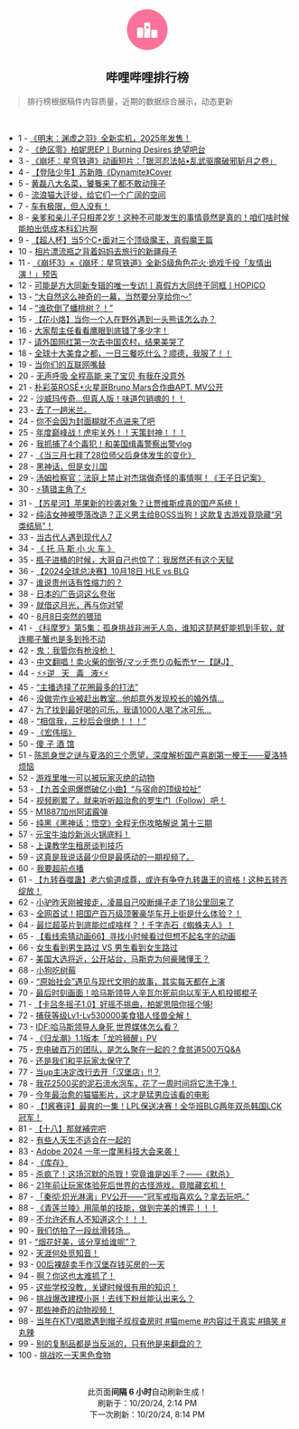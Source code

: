 <div align="center">
    <img src="./assets/icon_rank.png" alt="logo" />
    <h2>哔哩哔哩排行榜</h>
</div>

> 排行榜根据稿件内容质量，近期的数据综合展示，动态更新

<br />

<ul><li><span>1 - <a href=https://www.bilibili.com/BV1QPyNYDETM>《明末：渊虚之羽》全新实机，2025年发售！</a></span></li><li><span>2 - <a href=https://www.bilibili.com/BV1tUycYNEo5>《绝区零》柏妮思EP丨Burning&nbsp;Desires&nbsp;绝望吧台</a></span></li><li><span>3 - <a href=https://www.bilibili.com/BV13pyPYSEar>《崩坏：星穹铁道》动画短片：「银河忍法帖•乱武驱魔破邪斩月之卷」</a></span></li><li><span>4 - <a href=https://www.bilibili.com/BV1cfCSYfEo3>【登陆少年】苏新皓《Dynamite》Cover</a></span></li><li><span>5 - <a href=https://www.bilibili.com/BV1TwmKYXEG6>黄磊八大名菜，饕餮来了都不敢动筷子</a></span></li><li><span>6 - <a href=https://www.bilibili.com/BV1asyPYEEhy>流浪猫大迁徙，给它们一个广阔的空间</a></span></li><li><span>7 - <a href=https://www.bilibili.com/BV1zKyPYhEyT>车有极限，但人没有！</a></span></li><li><span>8 - <a href=https://www.bilibili.com/BV1p3mKY2E4H>亲爹和亲儿子只相差2岁！这种不可能发生的事情竟然是真的！咱们啥时候能拍出低成本科幻片啊</a></span></li><li><span>9 - <a href=https://www.bilibili.com/BV1PnC9Y3EHG>【超人杯】当5个C+面对三个顶级魔王，真假魔王篇</a></span></li><li><span>10 - <a href=https://www.bilibili.com/BV15EyPYpE5j>相片漂流瓶之背着妈妈去旅行的新疆母子</a></span></li><li><span>11 - <a href=https://www.bilibili.com/BV1NvyPYrErG>《崩坏3》×《崩坏：星穹铁道》全新S级角色花火·诡戏千役「友情出演！」预告</a></span></li><li><span>12 - <a href=https://www.bilibili.com/BV1ZzyTYvEgq>可能是方大同新专辑的唯一专访!丨真假方大同终于同框丨HOPICO</a></span></li><li><span>13 - <a href=https://www.bilibili.com/BV1EuyPYbER9>“大自然这么神奇的一幕，当然要分享给你～”</a></span></li><li><span>14 - <a href=https://www.bilibili.com/BV1UqmKYZEmN>“谁砍倒了蟠桃树？！”</a></span></li><li><span>15 - <a href=https://www.bilibili.com/BV1kEyGYsEYA>【花小烙】当你一个人在野外遇到一头熊该怎么办？</a></span></li><li><span>16 - <a href=https://www.bilibili.com/BV1fayNYaEEB>大家帮主任看看鹰眼到底错了多少字！</a></span></li><li><span>17 - <a href=https://www.bilibili.com/BV18hyPY5EE5>请外国网红第一次去中国农村，结果美哭了</a></span></li><li><span>18 - <a href=https://www.bilibili.com/BV1KvyPYrErJ>全球十大美食之都，一日三餐吃什么？顺德，我服了！！</a></span></li><li><span>19 - <a href=https://www.bilibili.com/BV1UKyGYYEV3>当你们的互联网嘴替</a></span></li><li><span>20 - <a href=https://www.bilibili.com/BV1u9yNYEEZC>无声呼吸&nbsp;全程高能&nbsp;来了宝贝&nbsp;有我在没意外</a></span></li><li><span>21 - <a href=https://www.bilibili.com/BV1bAyGYvELZ>朴彩英ROSÉ+火星哥Bruno&nbsp;Mars合作曲APT.&nbsp;MV公开</a></span></li><li><span>22 - <a href=https://www.bilibili.com/BV1SzmKYtEtg>沙威玛传奇…但真人版！味道包销魂的！！</a></span></li><li><span>23 - <a href=https://www.bilibili.com/BV11yC1YQEVB>去了一趟米兰。</a></span></li><li><span>24 - <a href=https://www.bilibili.com/BV1jS2ZYUEvi>你不会因为封面糊就不点进来了吧</a></span></li><li><span>25 - <a href=https://www.bilibili.com/BV15kmAYZE8j>年度巅峰战！虎牢关外！！天策封神！！！</a></span></li><li><span>26 - <a href=https://www.bilibili.com/BV191yNYXENT>我抓捕了4个毒犯！和美国缉毒警察出警vlog</a></span></li><li><span>27 - <a href=https://www.bilibili.com/BV185C2YwE5x>《当三月七拜了28位师父后身体发生的变化》</a></span></li><li><span>28 - <a href=https://www.bilibili.com/BV1RMy3YGECi>黑神话，但是女儿国</a></span></li><li><span>29 - <a href=https://www.bilibili.com/BV1a3C2YPEx5>汤姆检察官：法庭上禁止对杰瑞做奇怪的事情啊！《王子日记案》</a></span></li><li><span>30 - <a href=https://www.bilibili.com/BV1dZyPYREQY>⚡猜错主角了⚡</a></span></li><li><span>31 - <a href=https://www.bilibili.com/BV1uEC2Y8E4k>【苏星河】苹果新的抄袭对象？让贾维斯成真的国产系统！</a></span></li><li><span>32 - <a href=https://www.bilibili.com/BV1YKC2YqE2A>纯洁女神被堕落改造？正义男主给BOSS当狗！这款复古游戏竟隐藏“另类结局”！</a></span></li><li><span>33 - <a href=https://www.bilibili.com/BV1zsyGYnENs>当古代人遇到现代人7</a></span></li><li><span>34 - <a href=https://www.bilibili.com/BV11FyKYVEzH>《&nbsp;托&nbsp;马&nbsp;斯&nbsp;小&nbsp;火&nbsp;车&nbsp;》</a></span></li><li><span>35 - <a href=https://www.bilibili.com/BV1dpmPY8EEV>瓶子进桶的时候，大哥自己也惊了：我居然还有这个天赋</a></span></li><li><span>36 - <a href=https://www.bilibili.com/BV1egCUYkExQ>【2024全球总决赛】10月18日&nbsp;HLE&nbsp;vs&nbsp;BLG</a></span></li><li><span>37 - <a href=https://www.bilibili.com/BV1tbyPY1ERR>谁说贵州话有性缩力的？</a></span></li><li><span>38 - <a href=https://www.bilibili.com/BV1TACmYbEi3>日本的广告词这么夸张</a></span></li><li><span>39 - <a href=https://www.bilibili.com/BV1c4m5YBEk8>就借这月光，再与你对望</a></span></li><li><span>40 - <a href=https://www.bilibili.com/BV1LoywYUENd>8月8日突然的猥琐</a></span></li><li><span>41 - <a href=https://www.bilibili.com/BV1GFyAY2Efq>《科摩罗》第5集：孤身挑战非洲无人岛，谁知这琵琶虾能抓到手软，就连椰子蟹也是多到拎不动</a></span></li><li><span>42 - <a href=https://www.bilibili.com/BV15GywYUEt9>鬼：我管你有枪没枪！</a></span></li><li><span>43 - <a href=https://www.bilibili.com/BV1MMyGYAEyc>中文翻唱！卖火柴的倒爷/マッチ売りの転売ヤー【謎J】</a></span></li><li><span>44 - <a href=https://www.bilibili.com/BV1uEC2Y8Ebu>⚡️⚡️逆&nbsp;&nbsp;&nbsp;天&nbsp;&nbsp;&nbsp;毒&nbsp;&nbsp;&nbsp;液⚡️⚡️</a></span></li><li><span>45 - <a href=https://www.bilibili.com/BV1sdyAYMEyy>“主播选择了花圈最多的打法”</a></span></li><li><span>46 - <a href=https://www.bilibili.com/BV1oKCUYLEkM>没做完作业被赶出教室…他却意外发现校长的婚外情…</a></span></li><li><span>47 - <a href=https://www.bilibili.com/BV1G7y3YTE5C>为了找到最好喝的可乐，我请1000人喝了冰可乐...</a></span></li><li><span>48 - <a href=https://www.bilibili.com/BV1zQmVYaE3c>“相信我，三秒后会很绝！！！”</a></span></li><li><span>49 - <a href=https://www.bilibili.com/BV126C1YsEck>《宏伟摇》</a></span></li><li><span>50 - <a href=https://www.bilibili.com/BV1tYCXYVEjt>傻&nbsp;子&nbsp;酒&nbsp;馆</a></span></li><li><span>51 - <a href=https://www.bilibili.com/BV1X4mPYoEYX>陈凯身世之谜与夏洛的三个愿望，深度解析国产喜剧第一梗王——夏洛特烦恼</a></span></li><li><span>52 - <a href=https://www.bilibili.com/BV1foyKYPEqW>游戏里唯一可以被玩家灭绝的动物</a></span></li><li><span>53 - <a href=https://www.bilibili.com/BV16syAYbENt>【九首全网爆燃破亿小曲】“与宿命的顶级拉扯”</a></span></li><li><span>54 - <a href=https://www.bilibili.com/BV1u8yKYXEkj>视频刷累了，就来听听超治愈的罗生门（Follow）吧！</a></span></li><li><span>55 - <a href=https://www.bilibili.com/BV1nemTYSEoT>M1887加州阿诺霰弹</a></span></li><li><span>56 - <a href=https://www.bilibili.com/BV1RpCRYZEw6>纯黑《黑神话：悟空》全程无伤攻略解说&nbsp;第十三期</a></span></li><li><span>57 - <a href=https://www.bilibili.com/BV1uKmHYKE3x>元宝牛油炒新派火锅底料！</a></span></li><li><span>58 - <a href=https://www.bilibili.com/BV1RzyNYoENg>上课教学生租房谈判技巧</a></span></li><li><span>59 - <a href=https://www.bilibili.com/BV1SEy3YvEUw>这真是我说话最少但是最感动的一期视频了。</a></span></li><li><span>60 - <a href=https://www.bilibili.com/BV1tSyAYGEBQ>我要超前点播</a></span></li><li><span>61 - <a href=https://www.bilibili.com/BV1CyC1YQEQu>【九转吞噬蛊】老六偷道成尊，或许有争夺九转蛊王的资格！这种五转齐绽放！</a></span></li><li><span>62 - <a href=https://www.bilibili.com/BV1LDy3YkEUv>小驴昨天刚被接走，凌晨自己咬断绳子走了18公里回来了</a></span></li><li><span>63 - <a href=https://www.bilibili.com/BV17BC2Y1Eon>全网首试！把国产百万级顶奢豪华车开上街是什么体验？！</a></span></li><li><span>64 - <a href=https://www.bilibili.com/BV1tDyAYrEDL>最烂超英片到底能烂成啥样？！千字赤石《蜘蛛夫人》！</a></span></li><li><span>65 - <a href=https://www.bilibili.com/BV16dC1Y5EVL>【看线索猜动画66】寻找小时候看过但想不起名字的动画</a></span></li><li><span>66 - <a href=https://www.bilibili.com/BV1TjyNYCEy5>女生看到男生路过&nbsp;VS&nbsp;男生看到女生路过</a></span></li><li><span>67 - <a href=https://www.bilibili.com/BV1b4CXY7Eri>美国大选将近，公开站台，马斯克为何豪赌懂王？</a></span></li><li><span>68 - <a href=https://www.bilibili.com/BV1T4y3YcEfs>小狗吃树莓</a></span></li><li><span>69 - <a href=https://www.bilibili.com/BV188CXYLEpf>“原始社会”遇见与现代文明的故事，其实每天都在上演</a></span></li><li><span>70 - <a href=https://www.bilibili.com/BV1N8yuYnEjU>最后时刻画面！哈马斯领导人辛瓦尔死前向以军无人机投掷棍子</a></span></li><li><span>71 - <a href=https://www.bilibili.com/BV1wKmwYeEGU>【卡吕冬摇子1.0】好摇不挑曲，柏妮思陪你摇个够!</a></span></li><li><span>72 - <a href=https://www.bilibili.com/BV1bdyTY9Ec5>捕获等级Lv1-Lv530000美食猎人怪兽全解！</a></span></li><li><span>73 - <a href=https://www.bilibili.com/BV1DhC1YhEJA>IDF:哈马斯领导人身死&nbsp;世界媒体怎么看？</a></span></li><li><span>74 - <a href=https://www.bilibili.com/BV1gYC1YcEAo>《归龙潮》1.1版本「龙吟狮醒」PV</a></span></li><li><span>75 - <a href=https://www.bilibili.com/BV1zvC2YmEQp>充电破百万的团队，是怎么聚在一起的？食贫道500万Q&amp;A</a></span></li><li><span>76 - <a href=https://www.bilibili.com/BV1ErC2YCEHK>还是我们和平玩家太保守了</a></span></li><li><span>77 - <a href=https://www.bilibili.com/BV1U2CQYyERG>当up主决定改行去开「汉堡店」!!？</a></span></li><li><span>78 - <a href=https://www.bilibili.com/BV1hFyGYqEz1>我花2500买的泥石流水泡车，花了一周时间将它洗干净！</a></span></li><li><span>79 - <a href=https://www.bilibili.com/BV1no2RYjEKD>今年最治愈的猫猫影片，这才是猛男应该看的电影</a></span></li><li><span>80 - <a href=https://www.bilibili.com/BV1qECRYhEWr>【1酱赛评】最爽的一集！LPL保送决赛！全华班BLG两年双杀韩国LCK冠军！</a></span></li><li><span>81 - <a href=https://www.bilibili.com/BV1H8mNYyEsj>【十八】那就補完吧</a></span></li><li><span>82 - <a href=https://www.bilibili.com/BV1xtCUYcEYt>有些人天生不适合在一起的</a></span></li><li><span>83 - <a href=https://www.bilibili.com/BV1MeyPYGEWj>Adobe&nbsp;2024&nbsp;一年一度黑科技大会来袭！</a></span></li><li><span>84 - <a href=https://www.bilibili.com/BV1QhC1YhE4v>《库存》</a></span></li><li><span>85 - <a href=https://www.bilibili.com/BV15hCmYgEM6>杀疯了！这场沉默的杀戮！究竟谁是凶手？——《默杀》</a></span></li><li><span>86 - <a href=https://www.bilibili.com/BV1ZhyAYsEqy>21年前让玩家体验死后世界的古怪游戏，竟暗藏玄机！</a></span></li><li><span>87 - <a href=https://www.bilibili.com/BV1qtyGYEEph>「秦彻·炽光淋漓」PV公开——“冠军戒指喜欢么？拿去玩吧。”</a></span></li><li><span>88 - <a href=https://www.bilibili.com/BV1BfC1YGEmH>《青莲兰陵》用简单的技能，做到完美的博弈！！！</a></span></li><li><span>89 - <a href=https://www.bilibili.com/BV1n5mKYyEo5>不允许还有人不知道这个！！！</a></span></li><li><span>90 - <a href=https://www.bilibili.com/BV1NS2oYfEkp>我们仿拍了一段丝滑转场...</a></span></li><li><span>91 - <a href=https://www.bilibili.com/BV1mW2ZYvEUo>“烟花好美，该分享给谁呢”？</a></span></li><li><span>92 - <a href=https://www.bilibili.com/BV17MCDYXEzN>天涯何处觅知音！</a></span></li><li><span>93 - <a href=https://www.bilibili.com/BV1dByNYtExp>00后裸辞卖手作汉堡存钱买房的一天</a></span></li><li><span>94 - <a href=https://www.bilibili.com/BV1PAmPY5Ewd>啊？你这也太难抓了！</a></span></li><li><span>95 - <a href=https://www.bilibili.com/BV1GtC1YeEjw>这些学校没教，关键时候很有用的知识！</a></span></li><li><span>96 - <a href=https://www.bilibili.com/BV1zYyTYzEp8>挑战爆改建模小哥！去线下粉丝能认出来么？</a></span></li><li><span>97 - <a href=https://www.bilibili.com/BV16BC2Y1E71>那些神奇的动物视频！</a></span></li><li><span>98 - <a href=https://www.bilibili.com/BV1JWmMYjEWP>当年在KTV唱歌遇到帽子叔叔查房时&nbsp;#猫meme&nbsp;#内容过于真实&nbsp;#搞笑&nbsp;#丸辣</a></span></li><li><span>99 - <a href=https://www.bilibili.com/BV1aGC2YYEj9>别的复制品都是当反派的，只有他是来翻盘的？</a></span></li><li><span>100 - <a href=https://www.bilibili.com/BV1B22ZYSEcq>挑战吃一天黑色食物</a></span></li></ul>

<br />

<p align=center>此页面<strong>间隔 6 小时</strong>自动刷新生成！<br>刷新于：10/20/24, 2:14 PM<br>下一次刷新：10/20/24, 8:14 PM</p>